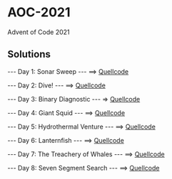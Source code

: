 # AOC-2021
Advent of Code 2021

## Solutions

--- Day 1: Sonar Sweep --- ==> [Quellcode](src/ymbh_aoc_2021_day1.prog.abap)

--- Day 2: Dive! --- ==> [Quellcode](src/ymbh_aoc_2021_day2.prog.abap)

--- Day 3: Binary Diagnostic --- => [Quellcode](src/ymbh_aoc_2021_day3.prog.abap)

--- Day 4: Giant Squid --- ==>  [Quellcode](src/ymbh_aoc_2021_day4.prog.abap)

--- Day 5: Hydrothermal Venture --- ==> [Quellcode](src/ymbh_aoc_2021_day5.prog.abap)

--- Day 6: Lanternfish --- ==> [Quellcode](src/ymbh_aoc_2021_day6.prog.abap)

--- Day 7: The Treachery of Whales --- ==>  [Quellcode](src/ymbh_aoc_2021_day7.prog.abap)

--- Day 8: Seven Segment Search --- ==> [Quellcode](src/ymbh_aoc_2021_day8.prog.abap)
